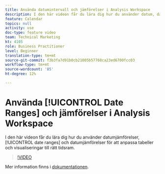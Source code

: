 ```yaml
---
title: Använda datumintervall och jämförelser i Analysis Workspace
description: I den här videon får du lära dig hur du använder datum, datumintervall och datumjämförelser för att anpassa tabeller och visualiseringar till rätt tidsram.
feature: Calendar
topics: null
activity: use
doc-type: feature video
team: Technical Marketing
kt: 4105
role: Business Practitioner
level: Beginner
translation-type: tm+mt
source-git-commit: f3b3fa7d91b0cb21005b57768ca23ed6700fcc03
workflow-type: tm+mt
source-wordcount: '85'
ht-degree: 12%

---
```



# Använda [!UICONTROL Date Ranges] och jämförelser i Analysis Workspace

I den här videon får du lära dig hur du använder datumjämförelser, [!UICONTROL date ranges] och datumjämförelser för att anpassa tabeller och visualiseringar till rätt tidsram.

>[!VIDEO](https://video.tv.adobe.com/v/30753/?quality=12)

Mer information finns i [dokumentationen](https://docs.adobe.com/content/help/en/analytics/analyze/analysis-workspace/components/calendar-date-ranges/calendar.html).
